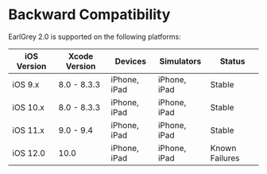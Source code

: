 # Backward Compatibility

EarlGrey 2.0 is supported on the following platforms:


iOS Version  | Xcode Version | Devices           | Simulators  | Status
------------ | ------------- | ------------      | ------------|--------
iOS 9.x      | 8.0 - 8.3.3   | iPhone, iPad      | iPhone, iPad|Stable
iOS 10.x     | 8.0 - 8.3.3   | iPhone, iPad      | iPhone, iPad|Stable
iOS 11.x     | 9.0 - 9.4     | iPhone, iPad      | iPhone, iPad|Stable
iOS 12.0     | 10.0          | iPhone, iPad      | iPhone, iPad|Known Failures
